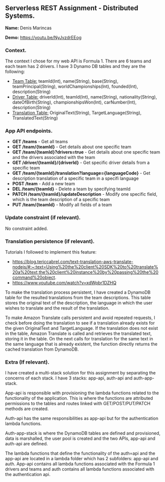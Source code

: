 ## Serverless REST Assignment - Distributed Systems.

**Name:** Denis Marincas

**Demo:** https://youtu.be/NyJvzdrEEog

### Context.

The context I chose for my web API is Formula 1. There are 6 teams and each team has 2 drivers. I have 3 Dynamo DB tables and they are the following:

- <ins>Team Table:</ins> teamId(Int), name(String), base(String), teamPrincipal(String), worldChampionships(Int), founded(Int), description(String)
- <ins>Driver Table:</ins> driverId(Int), teamId(Int), name(String), nationality(String), dateOfBirth(String), championshipsWon(Int), carNumber(Int), description(String)
- <ins>Translation Table:</ins> OriginalText(String), TargetLanguage(String), TranslatedText(String)

### App API endpoints.

- **GET /teams** - Get all teams
- **GET /team/{teamId}** - Get details about one specific team
- **GET /team/{teamId}?drivers=true** - Get details about one specific team and the drivers associated with the team
- **GET /driver/{teamId}/{driverId}** - Get specific driver details from a specific team
- **GET /team/{teamId}/translation?language={languageCode}** - Get description translation of a specific team in a specifi language
- **POST /team** - Add a new team
- **DEL /team/{teamId}** - Delete a team by specifying teamId
- **PATCH /team/{teamId}/updateDescription** - Modify one specific field, which is the team description of a specific team
- **PUT /team/{teamId}** - Modify all fields of a team

### Update constraint (if relevant).

No constraint added.

### Translation persistence (if relevant).

Tutorials I followed to implement this feature:

- https://blog.tericcabrel.com/text-translation-aws-translate-nodejs/#:~:text=Using%20the%20client%20SDK%20to%20translate%20a%20text,the%20client%20instance%20by%20passing%20the%20command%20object.
- https://www.youtube.com/watch?v=xdWpbr1DZHQ

To make the translation process persistent, I have created a DynamoDB table for the resulted translations from the team descriptions. This table stores the original text of the description, the language in which the user wishes to translate and the result of the translation.

To make Amazon Translate calls persistent and avoid repeated requests, I check before doing the translation to see if a translation already exists for the given OriginalText and TargetLanguage. If the translation does not exist in the table, Amazon Translate is called and retrieves the translated text, storing it in the table. On the next calls for translation for the same text in the same language that is already existent, the function directly returns the cached translation from DynamoDB.

### Extra (If relevant).

I have created a multi-stack solution for this assignment by separating the concerns of each stack. I have 3 stacks: app-api, auth-api and auth-app-stack.

App-api is responsible with provisioning the lambda functions related to the functionality of the application. This is where the functions are attributed permissions to the tables and routes linked with GET/POST/PUT/PATCH methods are created.

Auth-api has the same responsibilities as app-api but for the authentication lambda functions.

Auth-app-stack is where the DynamoDB tables are defined and provisioned, data is marshalled, the user pool is created and the two APIs, app-api and auth-api are defined.

The lambda functions that define the functionality of the auth=api and the app-api are located in a lambda folder which has 2 subfolders: app-api and auth. App-api contains all lambda functions associated with the Formula 1 drivers and teams and auth contains all lambda functions associated with the authentication api.
